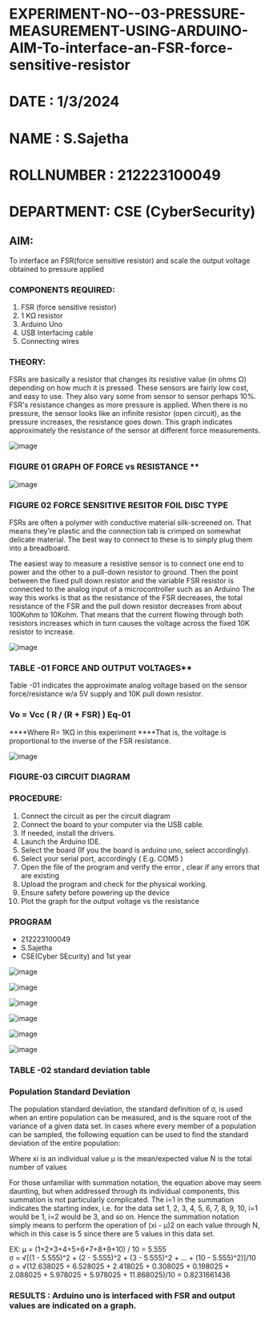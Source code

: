 # EXPERIMENT-NO--03-PRESSURE-MEASUREMENT-USING-ARDUINO-AIM-To-interface-an-FSR-force-sensitive-resistor

# DATE : 1/3/2024
# NAME : S.Sajetha
# ROLLNUMBER : 212223100049
# DEPARTMENT: CSE (CyberSecurity)

## AIM: 
To interface an FSR(force sensitive resistor) and scale the output voltage obtained to pressure applied 
 
### COMPONENTS REQUIRED:
1.	FSR  (force sensitive resistor)
2.	1 KΩ resistor 
3.	Arduino Uno 
4.	USB Interfacing cable 
5.	Connecting wires 


### THEORY: 
FSRs are basically a resistor that changes its resistive value (in ohms Ω) depending on how much it is pressed. These sensors are fairly low cost, and easy to use. They also vary some from sensor to sensor perhaps 10%. FSR's resistance changes as more pressure is applied. When there is no pressure, the sensor looks like an infinite resistor (open circuit), as the pressure increases, the resistance goes down. This graph indicates approximately the resistance of the sensor at different force measurements.
 

![image](https://user-images.githubusercontent.com/36288975/163532939-d6888ae1-4068-4d83-86a7-fc4c32d5179e.png)

### FIGURE 01 GRAPH OF FORCE vs RESISTANCE **




![image](https://user-images.githubusercontent.com/36288975/163532957-82d57567-a1c3-48c5-8a87-7ea66d6fca49.png)




### FIGURE 02 FORCE SENSITIVE RESITOR FOIL DISC TYPE  

FSRs are often a polymer with conductive material silk-screened on. That means they're plastic and the connection tab is crimped on somewhat delicate material. The best way to connect to these is to simply plug them into a breadboard.

The easiest way to measure a resistive sensor is to connect one end to power and the other to a pull-down resistor to ground. Then the point between the fixed pull down resistor and the variable FSR resistor is connected to the analog input of a microcontroller such as an Arduino The way this works is that as the resistance of the FSR decreases, the total resistance of the FSR and the pull down resistor decreases from about 100Kohm to 10Kohm. That means that the current flowing through both resistors increases which in turn causes the voltage across the fixed 10K resistor to increase.

 ![image](https://user-images.githubusercontent.com/36288975/163532972-2b909551-12c9-485d-adb1-d1e988d557bd.png)

### TABLE -01 FORCE AND OUTPUT VOLTAGES**
	
  Table -01 indicates the approximate analog voltage based on the sensor force/resistance w/a 5V supply and 10K pull down resistor.

### Vo = Vcc ( R / (R + FSR) )								Eq-01

****Where R= 1KΩ in this experiment 
****That is, the voltage is proportional to the inverse of the FSR resistance.










![image](https://user-images.githubusercontent.com/36288975/163532979-a2a5cb5c-f495-442c-843e-bebb82737a35.png)



### FIGURE-03 CIRCUIT DIAGRAM



### PROCEDURE:
1.	Connect the circuit as per the circuit diagram 
2.	Connect the board to your computer via the USB cable.
3.	If needed, install the drivers.
4.	Launch the Arduino IDE.
5.	Select the board (If you the board is arduino uno, select accordingly).
6.	Select your serial port, accordingly ( E.g. COM5 )
7.	Open the file of the program  and verify the error , clear if any errors that are existing 
8.	Upload the program and check for the physical working. 
9.	Ensure safety before powering up the device 
10.	Plot the graph for the output voltage vs the resistance 


### PROGRAM 
 * 212223100049
 * S.Sajetha
 * CSE(Cyber SEcurity) and 1st year 
 
 
 
 ![image](https://github.com/Sajetha13/EXPERIMENT-NO--04-PRESSURE-MEASUREMENT-USING-ARDUINO-AIM-To-interface-an-FSR-force-sensitive-resist/assets/138849316/c2289f3a-9b0a-43e2-ac44-a69030682009)

![image](https://github.com/Sajetha13/EXPERIMENT-NO--04-PRESSURE-MEASUREMENT-USING-ARDUINO-AIM-To-interface-an-FSR-force-sensitive-resist/assets/138849316/d683a6ed-4ef5-4081-b3ae-b5050d953569)

![image](https://github.com/Sajetha13/EXPERIMENT-NO--04-PRESSURE-MEASUREMENT-USING-ARDUINO-AIM-To-interface-an-FSR-force-sensitive-resist/assets/138849316/cd57cfbc-7ed1-438f-84d4-f8c1c4da5dcc)

![image](https://github.com/Sajetha13/EXPERIMENT-NO--04-PRESSURE-MEASUREMENT-USING-ARDUINO-AIM-To-interface-an-FSR-force-sensitive-resist/assets/138849316/574145f0-4e1c-4ea9-8e03-9c31fe92d1bb)



 
 
 
 
 
 
 
 
 
 
 
![image](https://github.com/Sajetha13/EXPERIMENT-NO--04-PRESSURE-MEASUREMENT-USING-ARDUINO-AIM-To-interface-an-FSR-force-sensitive-resist/assets/138849316/a81a11e1-ba53-483c-b7ff-fe0660c0d97d)

![image](https://github.com/Sajetha13/EXPERIMENT-NO--04-PRESSURE-MEASUREMENT-USING-ARDUINO-AIM-To-interface-an-FSR-force-sensitive-resist/assets/138849316/c55362a5-de05-4297-9606-d8c16adbe839)



### TABLE -02 standard deviation table 
### Population Standard Deviation
The population standard deviation, the standard definition of σ, is used when an entire population can be measured, and is the square root of the variance of a given data set. In cases where every member of a population can be sampled, the following equation can be used to find the standard deviation of the entire population:



Where
xi is an individual value
μ is the mean/expected value
N is the total number of values

For those unfamiliar with summation notation, the equation above may seem daunting, but when addressed through its individual components, this summation is not particularly complicated. The i=1 in the summation indicates the starting index, i.e. for the data set 1, 2, 3, 4, 5, 6, 7, 8, 9, 10, i=1 would be 1, i=2 would be 3, and so on. Hence the summation notation simply means to perform the operation of (xi - μ)2 on each value through N, which in this case is 5 since there are 5 values in this data set.

EX:           μ = (1+2+3+4+5+6+7+8+9+10) / 10 = 5.555        
σ = √[(1 - 5.555)^2 + (2 - 5.555)^2 + (3 - 5.555)^2 + ... + (10 - 5.555)^2)]/10
σ = √(12.638025 + 6.528025 + 2.418025 + 0.308025 + 0.198025 + 2.088025 + 5.978025 + 5.978025 + 11.868025)/10 = 0.8231661436















### RESULTS : Arduino uno is interfaced with FSR and output values are indicated on a graph.
